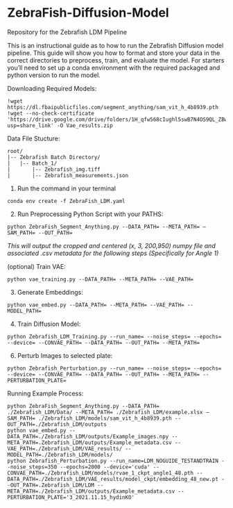 # ZebraFish-Diffusion-Model
Repository for the Zebrafish LDM Pipeline

This is an instructional guide as to how to run the Zebrafish Diffusion model pipeline.
This guide will show you how to format and store your data in the correct directories to preprocess, train, and evaluate the model.
For starters you’ll need to set up a conda environment with the required packaged and python version to run the model.

Downloading Required Models:
```
!wget https://dl.fbaipublicfiles.com/segment_anything/sam_vit_h_4b8939.pth
!wget --no-check-certificate 'https://drive.google.com/drive/folders/1H_qfw568cIughl5swB7N4OS9QL_ZBw9Y?usp=share_link' -O Vae_results.zip
```
Data File Stucture:
```
root/
|-- Zebrafish Batch Directory/
|   |-- Batch_1/
|       |-- Zebrafish_img.tiff
|       |-- Zebrafish_measurements.json
```
1. Run the command in your terminal
```
conda env create -f ZebraFish_LDM.yaml
```
2. Run Preprocessing Python Script with your PATHS:
```
python ZebraFish_Segment_Anything.py --DATA_PATH= --META_PATH= —SAM_PATH= --OUT_PATH=
```
*This will output the cropped and centered (x, 3, 200,950) numpy file and associated .csv metadata for the following steps (Specifically for Angle 1)*

(optional) Train VAE:
```
python vae_training.py --DATA_PATH= --META_PATH= --VAE_PATH=
```
3. Generate Embeddings:
```
python vae_embed.py --DATA_PATH= --META_PATH= --VAE_PATH= --MODEL_PATH=
```
4. Train Diffusion Model:
```
python Zebrafish_LDM_Training.py --run_name= --noise_steps= --epochs= --device= --CONVAE_PATH= --DATA_PATH= --OUT_PATH= --META_PATH=
```
6. Perturb Images to selected plate:
```
python Zebrafish_Perturbation.py --run_name= --noise_steps= --epochs= --device= --CONVAE_PATH= --DATA_PATH= --OUT_PATH= --META_PATH= --PERTURBATION_PLATE=
```
Running Example Process:
```
python ZebraFish_Segment_Anything.py --DATA_PATH= ./Zebrafish_LDM/Data/ --META_PATH= ./Zebrafish_LDM/example.xlsx —SAM_PATH= ./Zebrafish_LDM/models/sam_vit_h_4b8939.pth --OUT_PATH=./Zebrafish_LDM/outputs
python vae_embed.py --DATA_PATH=./Zebrafish_LDM/outputs/Example_images.npy --META_PATH=.Zebrafish_LDM/outputs/Example_metadata.csv --VAE_PATH=./Zebrafish_LDM/VAE_results/ --MODEL_PATH=./Zebrafish_LDM/models/
python Zebrafish_Perturbation.py --run_name=LDM_NOGUIDE_TESTANDTRAIN --noise_steps=350 --epochs=2000 --device='cuda' --CONVAE_PATH=./Zebrafish_LDM/models/rvae_1_ckpt_angle1_48.pth --DATA_PATH=./Zebrafish_LDM/VAE_results/model_ckpt/embedding_48_new.pt --OUT_PATH=.Zebrafish_LDM/LDM --META_PATH=./Zebrafish_LDM/outputs/Example_metadata.csv --PERTURBATION_PLATE='3_2021.11.15_hydinKO'
```



